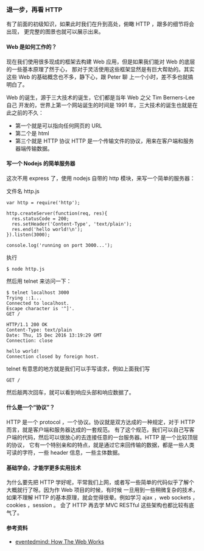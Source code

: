 ### 退一步，再看 HTTP

有了前面的初级知识，如果此时我们在升到高处，俯瞰 HTTP ，跟多的细节将会出现， 更完整的图景也就可以展示出来。

#### Web 是如何工作的？

现在我们使用很多现成的框架去构建 Web 应用，但是如果我们能对 Web 的底层的一些基本原理了然于心， 那对于灵活使用这些框架显然是有巨大帮助的。其实这些 Web 的基础概念也不多，静下心，跟 Peter 聊 上一个小时，差不多也就搞明白了。

Web 的诞生，源于三大技术的诞生，它们都是当年 Web 之父 Tim Berners-Lee 自己 开发的，世界上第一个网站诞生的时间是 1991 年，三大技术的诞生也就是在此之前的不久：

* 第一个就是可以指向任何网页的 URL
* 第二个是 html
* 第三个就是 HTTP 协议
HTTP 是一个传输文件的协议，用来在客户端和服务器端传输数据。

#### 写一个 Nodejs 的简单服务器

这次不用 express 了，使用 nodejs 自带的 http 模块，来写一个简单的服务器：

文件名 http.js

```
var http = require('http');

http.createServer(function(req, res){
  res.statusCode = 200;
  res.setHeader('Content-Type', 'text/plain');
  res.end('hello world!\n');
}).listen(3000);

console.log('running on port 3000...');

```
执行

```
$ node http.js

```
然后用 telnet 来访问一下：

```
$ telnet localhost 3000
Trying ::1...
Connected to localhost.
Escape character is '^]'.
GET /

HTTP/1.1 200 OK
Content-Type: text/plain
Date: Thu, 15 Dec 2016 13:19:29 GMT
Connection: close

hello world!
Connection closed by foreign host.

```
telnet 有意思的地方就是我们可以手写请求，例如上面我们写

```
GET /

```
然后敲两次回车，就可以看到响应头部和响应数据了。

#### 什么是一个“协议”？

HTTP 是一个 protocol ，一个协议。协议就是双方达成的一种规定，对于 HTTP 而言，就是客户端和服务器达成的一套规范。 有了这个规范，我们可以自己写客户端的代码，然后可以很放心的去连接任意的一台服务器。HTTP 是一个比较顶层的协议， 它有一个特别亲和的特点，就是通过它来回传输的数据，都是一些人类可读的字符，一些 header 信息，一些主体数据。

#### 基础学会，才能学更多实用技术

为什么要先把 HTTP 学好呢，平常我们上网，或者写一些简单的代码似乎了解个大概就行了呀。因为作 Web 项目的时候，有时候 一旦用到一些稍微复杂的技术，如果不理解 HTTP 的基本原理，就会觉得很晕。例如学习 ajax ，web sockets ，cookies ，session 。 会了 HTTP 再去学 MVC RESTful 这些架构也都比较有底气了。

#### 参考资料

* [eventedmind: How The Web Works](https://www.eventedmind.com/classes/how-the-web-works-7f40254c/introduction-how-the-web-works-fd9f78b1)
